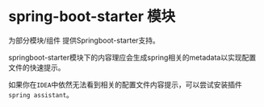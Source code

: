 # spring-boot-starter 模块

为部分模块/组件 提供Springboot-starter支持。

springboot-starter模块下的内容理应会生成spring相关的metadata以实现配置文件的快速提示。

如果你在`IDEA`中依然无法看到相关的配置文件内容提示，可以尝试安装插件`spring assistant`。
